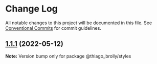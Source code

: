 # Change Log

All notable changes to this project will be documented in this file.
See [Conventional Commits](https://conventionalcommits.org) for commit guidelines.

## [1.1.1](https://github.com/thiagobrolly/design-system-doc/compare/v1.1.0...v1.1.1) (2022-05-12)

**Note:** Version bump only for package @thiago_brolly/styles
